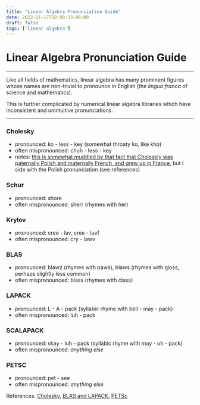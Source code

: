 ```yaml
---
title: "Linear Algebra Pronunciation Guide"
date: 2022-11-17T18:00:23-06:00
draft: false
tags: ['linear algebra']
---
```


# Linear Algebra Pronunciation Guide

---

Like all fields of mathematics, linear algebra has many prominent figures whose names are non-trivial to pronounce in English (the *lingua franca* of science and mathematics). 

This is further complicated by numerical linear algebra libraries which have inconsistent and unintuitive pronunciations.

---

### Cholesky

- pronounced: ko - less - key (somewhat throaty ko, like kho)
- often mispronounced: chuh - less - key
- notes: <a href="https://en.wikipedia.org/wiki/Andr%C3%A9-Louis_Cholesky" target="_blank" class="mainlink">this is somewhat muddled by that fact that Choleskly was paternally Polish and maternally French, and grew up in France<a>, but I side with the Polish pronunciation (see references)


### Schur

- pronounced: shore
- often mispronounced: sherr (rhymes with her)


### Krylov

- pronounced: cree - lav, cree - luvf
- often mispronounced: cry - lawv


### BLAS

- pronounced: blawz (rhymes with paws), blaws (rhymes with gloss, perhaps slightly less common)
- often mispronounced: blass (rhymes with class)


### LAPACK

- pronounced: L - A - pack (syllabic rhyme with bell - may - pack)
- often mispronounced: luh - pack


### SCALAPACK

- pronounced: skay - luh - pack (syllabic rhyme with may - uh - pack)
- often mispronounced: *anything else*


### PETSC

- pronounced: pet - see
- often mispronounced: *anything else*


References:
<a href="https://news.ycombinator.com/item?id=15285881" target="_blank" class="mainlink">Cholesky</a>,
<a href="https://youtu.be/QlJ4rH6IGe0?t=115" target="_blank" class="mainlink">BLAS and LAPACK</a>,
<a href="https://petsc.org/release/" target="_blank" class="mainlink">PETSc</a>





